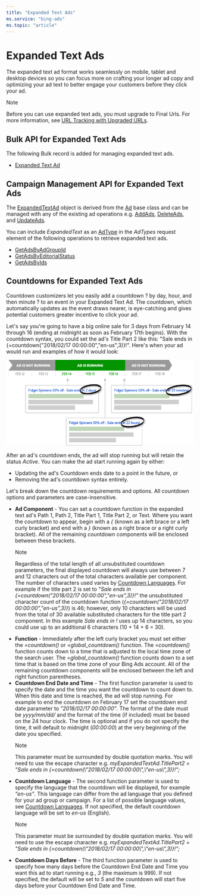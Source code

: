 ```yaml
---
title: "Expanded Text Ads"
ms.service: "bing-ads"
ms.topic: "article"
---
```

# Expanded Text Ads
The expanded text ad format works seamlessly on mobile, tablet and desktop devices so you can focus more on crafting your longer ad copy and optimizing your ad text to better engage your customers before they click your ad.

> [!NOTE]
> Before you can use expanded text ads, you must upgrade to Final Urls. For more information, see [URL Tracking with Upgraded URLs](~/guides/url-tracking-upgraded-urls.md).

## <a name="bulk"></a>Bulk API for Expanded Text Ads
The following Bulk record is added for managing expanded text ads.
* [Expanded Text Ad](~/bulk-service/expanded-text-ad.md)

## <a name="campaign"></a>Campaign Management API for Expanded Text Ads
The [ExpandedTextAd](~/campaign-management-service/expandedtextad.md) object is derived from the [Ad](~/campaign-management-service/ad.md) base class and can be managed with any of the existing ad operations e.g. [AddAds](~/campaign-management-service/addads.md), [DeleteAds](~/campaign-management-service/deleteads.md), and [UpdateAds](~/campaign-management-service/updateads.md). 

You can include *ExpandedText* as an [AdType](~/campaign-management-service/adtype.md) in the *AdTypes* request element of the following operations to retrieve expanded text ads.
* [GetAdsByAdGroupId](~/campaign-management-service/getadsbyadgroupid.md)
* [GetAdsByEditorialStatus](~/campaign-management-service/getadsbyeditorialstatus.md)
* [GetAdsByIds](~/campaign-management-service/getadsbyids.md)

## <a name="countdown"></a>Countdowns for Expanded Text Ads
Countdown customizers let you easily add a countdown ? by day, hour, and then minute ? to an event in your Expanded Text Ad. The countdown, which automatically updates as the event draws nearer, is eye-catching and gives potential customers greater incentive to click your ad.

Let's say you're going to have a big online sale for 3 days from February 14 through 16 (ending at midnight as soon as February 17th begins). With the countdown syntax, you could set the ad's Title Part 2 like this: "Sale ends in {=countdown("2018/02/17 00:00:00","en-us",3)}!". Here's when your ad would run and examples of how it would look:

![countdown](../guides/media/countdown.png)

After an ad's countdown ends, the ad will stop running but will retain the status *Active*. You can make the ad start running again by either:  
-  Updating the ad's Countdown ends date to a point in the future, or
-  Removing the ad's countdown syntax entirely.

Let's break down the countdown requirements and options. All countdown options and parameters are case-insensitive.

-  **Ad Component** - You can set a countdown function in the expanded text ad's Path 1, Path 2, Title Part 1, Title Part 2, or Text. Where you want the countdown to appear, begin with a *{* (known as a left brace or a left curly bracket) and end with a *}* (known as a right brace or a right curly bracket). All of the remaining countdown components will be enclosed between these brackets.    
    > [!NOTE]
    > Regardless of the total length of all unsubstituted countdown parameters, the final displayed countdown will always use between 7 and 12 characters out of the total characters available per component. The number of characters used varies by [Countdown Languages](../guides/ad-languages.md#countdownlanguage). For example if the title part 2 is set to *"Sale ends in {=countdown("2018/02/17 00:00:00","en-us",3)}!"* the unsubstituted character count of the countdown function (*{=countdown("2018/02/17 00:00:00","en-us",3)}*) is 46; however, only 10 characters will be used from the total of 30 available substituted characters for the title part 2 component. In this example *Sale ends in !* uses up 14 characters, so you could use up to an additional 6 characters (10 + 14 + 6 = 30).  
-  **Function** - Immediately after the left curly bracket you must set either the *=countdown()* or *=global_countdown()* function. The *=countdown()* function counts down to a time that is adjusted to the local time zone of the search user. The *=global_countdown()* function counts down to a set time that is based on the time zone of your Bing Ads account. All of the remaining countdown components will be enclosed between the left and right function parentheses.
-  **Countdown End Date and Time** - The first function parameter is used to specify the date and the time you want the countdown to count down to. When this date and time is reached, the ad will stop running. For example to end the countdown on February 17 set the countdown end date parameter to *"2018/02/17 00:00:00"*. The format of the date must be *yyyy/mm/dd/* and the format of the time (if included) must be based on the 24 hour clock. The time is optional and if you do not specify the time, it will default to midnight (*00:00:00*) at the very beginning of the date you specified.  
    > [!NOTE]
    > This parameter must be surrounded by double quotation marks. You will need to use the escape character e.g. *myExpandedTextAd.TitlePart2 = "Sale ends in {=countdown(\\"2018/02/17 00:00:00\\",\\"en-us\\",3)}!";*  
-  **Countdown Language** - The second function parameter is used to specify the language that the countdown will be displayed, for example *"en-us"*. This language can differ from the ad language that you defined for your ad group or campaign. For a list of possible language values, see [Countdown Languages](../guides/ad-languages.md#countdownlanguage). If not specified, the default countdown language will be set to *en-us* (English). 
    > [!NOTE]
    > This parameter must be surrounded by double quotation marks. You will need to use the escape character e.g. *myExpandedTextAd.TitlePart2 = "Sale ends in {=countdown(\\"2018/02/17 00:00:00\\",\\"en-us\\",3)}!";*  
-  **Countdown Days Before** - The third function parameter is used to specify how many days before the Countdown End Date and Time you want this ad to start running e.g., *3* (the maximum is 999). If not specified, the default will be set to *5* and the countdown will start five days before your Countdown End Date and Time.  

